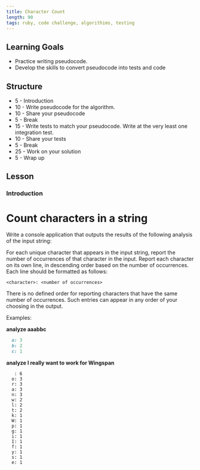 ```yaml
---
title: Character Count
length: 90
tags: ruby, code challenge, algorithims, testing
---
```


## Learning Goals

* Practice writing pseudocode.
* Develop the skills to convert pseudocode into tests and code


## Structure

* 5 - Introduction
* 10 - Write pseudocode for the algorithm. 
* 10 - Share your pseudocode
* 5 - Break
* 15 - Write tests to match your pseudocode. Write at the very least one integration test.
* 10 - Share your tests
* 5 - Break
* 25 - Work on your solution
* 5 - Wrap up

## Lesson

### Introduction

# Count characters in a string

Write a console application that outputs the results of the following analysis of the input string:

For each unique character that appears in the input string, report the number of occurrences of that character in the input.  Report each character on its own line, in descending order based on the number of occurrences.  Each line should be formatted as follows:

```
<character>: <number of occurrences>
```

There is no defined order for reporting characters that have the same number of occurrences.  Such entries can appear in any order of your choosing in the output.

Examples:

  **analyze aaabbc**
```ruby
  a: 3
  b: 2
  c: 1
```


  **analyze I really want to work for Wingspan**
```
   : 6
  o: 3
  r: 3
  a: 3
  n: 3
  w: 2
  l: 2
  t: 2
  k: 1
  W: 1
  p: 1
  g: 1
  i: 1
  I: 1
  f: 1
  y: 1
  s: 1
  e: 1
```